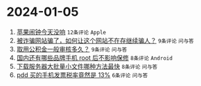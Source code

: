 # 2024-01-05

1. [苹果闹钟今天没响](https://www.v2ex.com/t/1006003) `12条评论` `Apple`
1. [被诈骗网站骗了，如何让这个网站不在存继续骗人？](https://www.v2ex.com/t/1005999) `9条评论` `问与答`
1. [取用公积金一般审核多久？](https://www.v2ex.com/t/1005998) `9条评论` `问与答`
1. [国内还有哪些品牌手机 root 后不影响保修](https://www.v2ex.com/t/1006001) `8条评论` `Android`
1. [下载服务器大批量小文件哪种方法最快](https://www.v2ex.com/t/1006000) `8条评论` `问与答`
1. [pdd 买的手机发票税率竟然是 13%](https://www.v2ex.com/t/1006002) `6条评论` `问与答`
